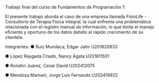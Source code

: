 Trabajo final del curso de Fundamentos de Programación 1:

El presente trabajo aborda el caso de una empresa llamada FisioLife - Consultorio de Terapia Física Integral, la cual enfrenta una problemática relacionada con el registro manual de información, lo que limita el manejo eficiente y oportuno de los datos debido al rápido crecimiento de su clientela.

Integrantes:
●	Ruiz Mundaca, Edgar Jahir U201620833

●	López Raygada Criado, Nancy Ágata U201811501

●	Rondón Juárez, Cesar David U202412075

●	Mendoza Mamani, Jorge Luis Fernando U202419922


